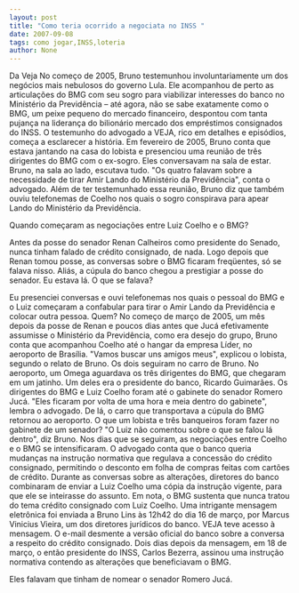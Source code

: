 ```yaml
---
layout: post
title: "Como teria ocorrido a negociata no INSS "
date: 2007-09-08
tags: como jogar,INSS,loteria
author: None
---
```

Da Veja
No come&ccedil;o de 2005, Bruno testemunhou involuntariamente um dos neg&oacute;cios mais nebulosos do governo Lula. Ele acompanhou de perto as articula&ccedil;&otilde;es do BMG com seu sogro para viabilizar interesses do banco no Minist&eacute;rio da Previd&ecirc;ncia &ndash; at&eacute; agora, n&atilde;o se sabe exatamente como o BMG, um peixe pequeno do mercado financeiro, despontou com tanta pujan&ccedil;a na lideran&ccedil;a do bilion&aacute;rio mercado dos empr&eacute;stimos consignados do INSS. O testemunho do advogado a VEJA, rico em detalhes e epis&oacute;dios, come&ccedil;a a esclarecer a hist&oacute;ria. Em fevereiro de 2005, Bruno conta que estava jantando na casa do lobista e presenciou uma reuni&atilde;o de tr&ecirc;s dirigentes do BMG com o ex-sogro. Eles conversavam na sala de estar. Bruno, na sala ao lado, escutava tudo. &quot;Os quatro falavam sobre a necessidade de tirar Amir Lando do Minist&eacute;rio da Previd&ecirc;ncia&quot;, conta o advogado. Al&eacute;m de ter testemunhado essa reuni&atilde;o, Bruno diz que tamb&eacute;m ouviu telefonemas de Coelho nos quais o sogro conspirava para apear Lando do Minist&eacute;rio da Previd&ecirc;ncia.

Quando come&ccedil;aram as negocia&ccedil;&otilde;es entre Luiz Coelho e o BMG?


Antes da posse do senador Renan Calheiros como presidente do Senado, nunca tinham falado de cr&eacute;dito consignado, de nada. Logo depois que Renan tomou posse, as conversas sobre o BMG ficaram freq&uuml;entes, s&oacute; se falava nisso. Ali&aacute;s, a c&uacute;pula do banco chegou a prestigiar a posse do senador. Eu estava l&aacute;.
O que se falava?

Eu presenciei conversas e ouvi telefonemas nos quais o pessoal do BMG e o Luiz come&ccedil;aram a confabular para tirar o Amir Lando da Previd&ecirc;ncia e colocar outra pessoa.
Quem?
No come&ccedil;o de mar&ccedil;o de 2005, um m&ecirc;s depois da posse de Renan e poucos dias antes que Juc&aacute; efetivamente assumisse o Minist&eacute;rio da Previd&ecirc;ncia, como era desejo do grupo, Bruno conta que acompanhou Coelho at&eacute; o hangar da empresa L&iacute;der, no aeroporto de Bras&iacute;lia. &quot;Vamos buscar uns amigos meus&quot;, explicou o lobista, segundo o relato de Bruno. Os dois seguiram no carro de Bruno. No aeroporto, um Omega aguardava os tr&ecirc;s dirigentes do BMG, que chegaram em um jatinho. Um deles era o presidente do banco, Ricardo Guimar&atilde;es. Os dirigentes do BMG e Luiz Coelho foram at&eacute; o gabinete do senador Romero Juc&aacute;. &quot;Eles ficaram por volta de uma hora e meia dentro do gabinete&quot;, lembra o advogado. De l&aacute;, o carro que transportava a c&uacute;pula do BMG retornou ao aeroporto. O que um lobista e tr&ecirc;s banqueiros foram fazer no gabinete de um senador? &quot;O Luiz n&atilde;o comentou sobre o que se falou l&aacute; dentro&quot;, diz Bruno. Nos dias que se seguiram, as negocia&ccedil;&otilde;es entre Coelho e o BMG se intensificaram. O advogado conta que o banco queria mudan&ccedil;as na instru&ccedil;&atilde;o normativa que regulava a concess&atilde;o do cr&eacute;dito consignado, permitindo o desconto em folha de compras feitas com cart&otilde;es de cr&eacute;dito. Durante as conversas sobre as altera&ccedil;&otilde;es, diretores do banco combinaram de enviar a Luiz Coelho uma c&oacute;pia da instru&ccedil;&atilde;o vigente, para que ele se inteirasse do assunto. Em nota, o BMG sustenta que nunca tratou do tema cr&eacute;dito consignado com Luiz Coelho. Uma intrigante mensagem eletr&ocirc;nica foi enviada a Bruno Lins &agrave;s 12h42 do dia 16 de mar&ccedil;o, por Marcus Vinicius Vieira, um dos diretores jur&iacute;dicos do banco. VEJA teve acesso &agrave; mensagem. O e-mail desmente a vers&atilde;o oficial do banco sobre a conversa a respeito do cr&eacute;dito consignado. Dois dias depois da mensagem, em 18 de mar&ccedil;o, o ent&atilde;o presidente do INSS, Carlos Bezerra, assinou uma instru&ccedil;&atilde;o normativa contendo as altera&ccedil;&otilde;es que beneficiavam o BMG.

Eles falavam que tinham de nomear o senador Romero Juc&aacute;. 